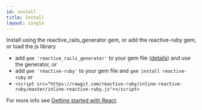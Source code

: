 ```yaml
---
id: install
title: Install
layout: single
---
```


Install using the reactive_rails_generator gem, or add the reactive-ruby gem, or load the js library

- add `gem 'reactive_rails_generator'` to your gem file ([details](https://goo.gl/505wxO0)) and use the generator, or
- add `gem 'reactive-ruby'` to your gem file and `gem install reactive-ruby` or
- `<script src="https://rawgit.com/reactive-ruby/inline-reactive-ruby/master/inline-reactive-ruby.js"></script>`

For more info see [Getting started with React](/docs/getting-started.html).
